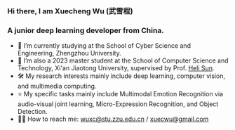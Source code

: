 ### Hi there, I am Xuecheng Wu (武雪程) 

### A junior deep learning developer from China.

- 🔭 I’m currently studying at the School of Cyber Science and Engineering, Zhengzhou University. 
- 🌱 I’m also a 2023 master student at the School of Computer Science and Technology, Xi'an Jiaotong University, supervised by Prof. [Heli Sun](https://gr.xjtu.edu.cn/en/web/hlsun). 
- 🛠  My research interests mainly include deep learning, computer vision, and multimedia computing.
- ⭐️ My specific tasks mainly include Multimodal Emotion Recognition via audio-visual joint learning, Micro-Expression Recognition, and Object Detection.
- 🤝🏻 How to reach me: wuxc@stu.zzu.edu.cn / xuecwu@gmail.com

